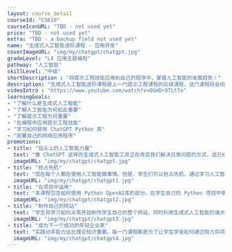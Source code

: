 ```yaml
---
layout: course_detail
courseId: "CS610"
courseIconURL: "TBD - not used yet"
price: "TBD - not used yet"
extra: "TBD - a backup field not used yet"
name: "生成式人工智能进阶课程 - 应用开发"
coverImageURL: "img/my/chatgpt/chatgpt.jpg"
gradeLevel: "L4 应用主题编程"
pathway: "人工智能"
skillLevel: "中级"
shortDescription : "将提示工程技能应用到自己的程序中，掌握人工智能的发展趋势！"
description: "生成式人工智能进阶课程是上一门提示工程课程的后续课程，这门课程将会向学生展示如何将提示工程技术应用到自己的程序中，以创建强大的人工智能驱动软件应用程序。"
videoIntro : "https://www.youtube.com/watch?v=OGmDr8TLtTo"
learningGoals:
- "了解什么是生成式人工智能"
- "了解人工智能为何如此重要"
- "了解提示工程为何重要"
- "在编程中应用提示工程技能"
- "学习如何使用 ChatGPT Python 库"
- "部署自己的网络应用程序"
promotions:
- title: "指尖上的人工智能力量"
  text: "像 ChatGPT 这样的生成式人工智能工具正在改变我们解决日常问题的方式，这已经不是什么秘密了。除此之外，我们还可以学习如何让模型做学生需要的几乎任何事情。"
  imageURL: "img/my/chatgpt/chatgpt.jpg"
- title: "抢占先机"
  text: "现在每个人都在使用人工智能做事情。但是，学生们可以抢占先机，通过学习人工智能的高级技巧和窍门，从而更快地完成任务。"
  imageURL: "img/my/chatgpt/chatgpt1.jpg"
- title: "在项目中运用"
  text: "本课程包含如何使用 Python OpenAI库的部分。在学生自己的 Python 项目中使用该库，学生可以将这些项目提交到竞赛中。"
  imageURL: "img/my/chatgpt/chatgpt2.jpg"
- title: "制作自己的网站"
  text: "学生将学习如何从零开始制作学生自己的整个网站，同时利用生成式人工智能的强大功能来帮助访问的用户。"
  imageURL: "img/my/chatgpt/chatgpt3.jpg"
- title: "成为下一个成功的年轻企业家"
  text: "实践动手能力远比理论知识重要。每一门课程都是为了让学生学会如何通过努力将项目创意变成实际现实。年轻的小企业家就是在这些挑战中培养出来的。"
  imageURL: "img/my/chatgpt/chatgpt4.jpg"
---
```

